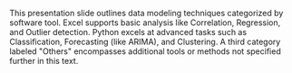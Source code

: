 This presentation slide outlines data modeling techniques categorized by software tool. Excel supports basic analysis like Correlation, Regression, and Outlier detection. Python excels at advanced tasks such as Classification, Forecasting (like ARIMA), and Clustering. A third category labeled "Others" encompasses additional tools or methods not specified further in this text.